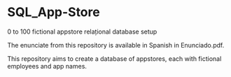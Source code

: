 # SQL_App-Store
0 to 100 fictional appstore relațional database setup


The enunciate from this repository is available in Spanish in Enunciado.pdf.

This repository aims to create a database of appstores, each with fictional employees and app names.
